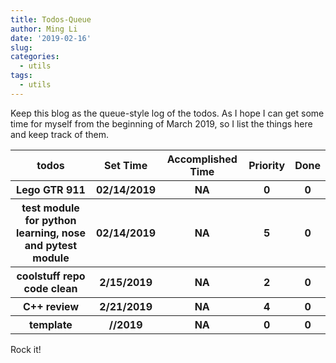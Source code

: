 ```yaml
---
title: Todos-Queue
author: Ming Li
date: '2019-02-16'
slug: 
categories:
  - utils
tags:
  - utils
---
```


Keep this blog as the queue-style log of the todos. As I hope I can get some time for myself from the beginning of March 2019, so I list the things here and keep track of them.

<table>
        <tr>
            <th>todos</th>
            <th>Set Time</th>
            <th>Accomplished Time</th>
            <th>Priority</th>
            <th>Done</th>
        </tr>
        <tr>
            <th>Lego GTR 911</th>
            <th>02/14/2019</th>
            <th>NA</th>
            <th>0</th>
            <th>0</th>
        </tr>
        <tr>
            <th>test module for python learning, nose and pytest module</th>
            <th>02/14/2019</th>
            <th>NA</th>
            <th>5</th>
            <th>0</th>
        </tr>
        <tr>
            <th>coolstuff repo code clean</th>
            <th>2/15/2019</th>
            <th>NA</th>
            <th>2</th>
            <th>0</th>
        </tr>
        <tr>
            <th>C++ review</th>
            <th>2/21/2019</th>
            <th>NA</th>
            <th>4</th>
            <th>0</th>
        </tr>
        <tr>
            <th>template</th>
            <th>//2019</th>
            <th>NA</th>
            <th>0</th>
            <th>0</th>
        </tr>
    </table>

Rock it!
